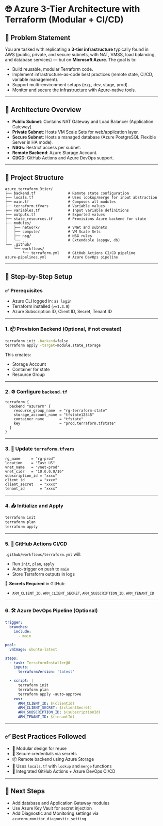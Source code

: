 # 🌐 Azure 3-Tier Architecture with Terraform (Modular + CI/CD)

## 📌 Problem Statement

You are tasked with replicating a **3-tier infrastructure** typically found in AWS (public, private, and secure subnets, with NAT, VMSS, load balancing, and database services) — but on **Microsoft Azure**. The goal is to:

- Build reusable, modular Terraform code.
- Implement infrastructure-as-code best practices (remote state, CI/CD, variable management).
- Support multi-environment setups (e.g., dev, stage, prod).
- Monitor and secure the infrastructure with Azure-native tools.

---

## 🧠 Architecture Overview

- **Public Subnet**: Contains NAT Gateway and Load Balancer (Application Gateway).
- **Private Subnet**: Hosts VM Scale Sets for web/application layer.
- **Secure Subnet**: Hosts a managed database (Azure PostgreSQL Flexible Server in HA mode).
- **NSGs**: Restrict access per subnet.
- **Remote Backend**: Azure Storage Account.
- **CI/CD**: GitHub Actions and Azure DevOps support.

---

## 📁 Project Structure

```
azure_terraform_3tier/
├── backend.tf               # Remote state configuration
├── locals.tf                # Uses lookup/merge for input abstraction
├── main.tf                  # Composes all modules
├── terraform.tfvars         # Variable values
├── variables.tf             # Input variable definitions
├── outputs.tf               # Exported values
├── state_resources.tf       # Provisions Azure backend for state
├── modules/
│   ├── network/             # VNet and subnets
│   ├── compute/             # VM Scale Sets
│   ├── nsg/                 # NSG rules
│   └── ...                  # Extendable (appgw, db)
└── .github/
    └── workflows/
        └── terraform.yml    # GitHub Actions CI/CD pipeline
azure-pipelines.yml          # Azure DevOps pipeline
```

---

## 🚀 Step-by-Step Setup

### ✅ Prerequisites

- Azure CLI logged in: `az login`
- Terraform installed (`>=1.3.0`)
- Azure Subscription ID, Client ID, Secret, Tenant ID

---

### 1. 📦 Provision Backend (Optional, if not created)

```bash
terraform init -backend=false
terraform apply -target=module.state_storage
```

This creates:
- Storage Account
- Container for state
- Resource Group

---

### 2. ⚙️ Configure `backend.tf`

```hcl
terraform {
  backend "azurerm" {
    resource_group_name  = "rg-terraform-state"
    storage_account_name = "tfstate12345"
    container_name       = "tfstate"
    key                  = "prod.terraform.tfstate"
  }
}
```

---

### 3. 🧠 Update `terraform.tfvars`

```hcl
rg_name     = "rg-prod"
location    = "East US"
vnet_name   = "vnet-prod"
vnet_cidr   = "10.0.0.0/16"
subscription_id = "xxxx"
client_id       = "xxxx"
client_secret   = "xxxx"
tenant_id       = "xxxx"
```

---

### 4. 📥 Initialize and Apply

```bash
terraform init
terraform plan
terraform apply
```

---

### 5. 🤖 GitHub Actions CI/CD

`.github/workflows/terraform.yml` will:

- Run `init`, `plan`, `apply`
- Auto-trigger on push to `main`
- Store Terraform outputs in logs

🔑 **Secrets Required** in GitHub:
- `ARM_CLIENT_ID`, `ARM_CLIENT_SECRET`, `ARM_SUBSCRIPTION_ID`, `ARM_TENANT_ID`

---

### 6. 🛠 Azure DevOps Pipeline (Optional)

```yaml
trigger:
  branches:
    include:
      - main

pool:
  vmImage: ubuntu-latest

steps:
  - task: TerraformInstaller@0
    inputs:
      terraformVersion: 'latest'

  - script: |
      terraform init
      terraform plan
      terraform apply -auto-approve
    env:
      ARM_CLIENT_ID: $(clientId)
      ARM_CLIENT_SECRET: $(clientSecret)
      ARM_SUBSCRIPTION_ID: $(subscriptionId)
      ARM_TENANT_ID: $(tenantId)
```

---

## ✅ Best Practices Followed

- 🔁 Modular design for reuse
- 🔐 Secure credentials via secrets
- 📦 Remote backend using Azure Storage
- 🧩 Uses `locals.tf` with `lookup` and `merge` functions
- 🚀 Integrated GitHub Actions + Azure DevOps CI/CD

---

## 🏁 Next Steps

- Add database and Application Gateway modules
- Use Azure Key Vault for secret injection
- Add Diagnostic and Monitoring settings via `azurerm_monitor_diagnostic_setting`
